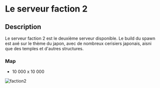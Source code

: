 # Le serveur faction 2

## Description 
Le serveur faction 2 est le deuxième serveur disponible. Le build du spawn est axé sur le thème du japon, avec de nombreux cerisiers japonais, aisni que des temples et d'autres structures.

### Map
+ 10 000 x 10 000

![faction2](https://raw.githubusercontent.com/HisteriaMC/histeria-wiki/main/.assets/pictures/faction2.png)

